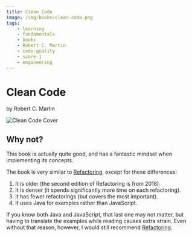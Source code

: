 ```yaml
---
title: Clean Code
image: /img/books/clean-code.png
tags:
    - learning
    - fundamentals
    - books
    - Robert C. Martin
    - code-quality
    - score-1
    - engineering
---
```


# Clean Code

by Robert C. Martin

![Clean Code Cover](https://cdn.buildresonance.com/images/cntnt-2DeiCY8EDh9lcR5d1h2PrxT7U9y/image.png)

## Why not?

This book is actually quite good, and has a fantastic mindset when implementing its concepts.

The book is very similar to [Refactoring](/resources/learning/books/refactoring), except for these differences:

1. It is older (the second edition of Refactoring is from 2018).
2. It is denser (it spends significantly more time on each refactoring).
3. It has fewer refactorings (but covers the most important).
4. It uses Java for examples rather than JavaScript.

If you know both Java and JavaScript, that last one may not matter, but having to translate the examples while reading causes extra strain. Even without that reason, however, I would still recommend [Refactoring](/resources/learning/books/refactoring).
